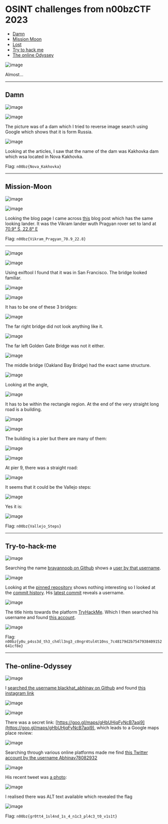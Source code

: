 # OSINT challenges from n00bzCTF 2023
- [Damn](#damn)
- [Mission Moon](#mission-moon)
- [Lost](#lost)
- [Try to hack me](#try-to-hack-me)
- [The online Odyssey](#the-online-odyssey)

![image](https://github.com/jeromepalayoor/ctf-archive-hub/assets/63996033/1a02f65b-d4a1-4859-b652-abfb805d639b)

Almost...

-----

## Damn

![image](https://github.com/jeromepalayoor/ctf-archive-hub/assets/63996033/c81e6cb5-bde6-4679-960b-fef53943f0b0)

![image](https://github.com/jeromepalayoor/ctf-archive-hub/assets/63996033/6e14b171-5703-4c07-9bfc-5801d9bbc9ec)

The picture was of a dam which I tried to reverse image search using Google which shows that it is form Russia.

![image](https://github.com/jeromepalayoor/ctf-archive-hub/assets/63996033/90f8ff6f-8c26-430b-a720-cd47671d71cc)

Looking at the articles, I saw that the name of the dam was Kakhovka dam which wsa located in Nova Kakhovka.

Flag: `n00bz{Nova_Kakhovka}`

-----

## Mission-Moon

![image](https://github.com/jeromepalayoor/ctf-archive-hub/assets/63996033/1af50264-c975-4f94-9055-f0e7d15982ac)

![image](https://github.com/jeromepalayoor/ctf-archive-hub/assets/63996033/c7dd369d-1fa1-47bf-b1e5-6e164849c2b3)

Looking the blog page I came across [this](https://blog.jatan.space/p/isro-chandrayaan-2-moon-landing-mission) blog post which has the same looking lander.
It was the Vikram lander wuth Pragyan rover set to land at [70.9° S, 22.8° E](https://blog.jatan.space/i/32155401/landing-site)

Flag: `n00bz{Vikram_Pragyan_70.9_22.8}`

-----

![image](https://github.com/jeromepalayoor/ctf-archive-hub/assets/63996033/43b04eee-893c-404e-abd1-c8e1b3c90c5b)

![image](https://github.com/jeromepalayoor/ctf-archive-hub/assets/63996033/62ecbeb9-03cb-44cf-91b5-a0535ffa6bce)

Using exiftool I found that it was in San Francisco. The bridge looked familiar.

![image](https://github.com/jeromepalayoor/ctf-archive-hub/assets/63996033/0bf4e958-3dce-4c9c-b73b-18b4ba3bddaf)

![image](https://github.com/jeromepalayoor/ctf-archive-hub/assets/63996033/1fd9a55c-0db6-4d7a-91f4-8fc7ff7e5692)

It has to be one of these 3 bridges:

![image](https://github.com/jeromepalayoor/ctf-archive-hub/assets/63996033/96ac7dd7-5097-4500-89f0-8f10746cc383)

The far right bridge did not look anything like it.

![image](https://github.com/jeromepalayoor/ctf-archive-hub/assets/63996033/b2cab3f6-2784-4dda-a859-9423023b5774)

The far left Golden Gate Bridge was not it either.

![image](https://github.com/jeromepalayoor/ctf-archive-hub/assets/63996033/227b927f-fafa-46e6-84b4-fe9a303dc171)

The middle bridge (Oakland Bay Bridge) had the exact same structure.

![image](https://github.com/jeromepalayoor/ctf-archive-hub/assets/63996033/d2676fbb-017a-4bf5-9a32-df5667c61600)

Looking at the angle,

![image](https://github.com/jeromepalayoor/ctf-archive-hub/assets/63996033/33b5e3dc-16ab-4dee-abd2-4a23af410995)

It has to be within the rectangle region. At the end of the very straight long road is a building.

![image](https://github.com/jeromepalayoor/ctf-archive-hub/assets/63996033/9f36ed7a-64d9-43cc-9218-3d2db335c604)

![image](https://github.com/jeromepalayoor/ctf-archive-hub/assets/63996033/11ecf37b-5fbd-412f-a93a-e240eb48f417)

The building is a pier but there are many of them:

![image](https://github.com/jeromepalayoor/ctf-archive-hub/assets/63996033/eaf08de2-0824-4bc0-a327-cd018cdcd8c7)

![image](https://github.com/jeromepalayoor/ctf-archive-hub/assets/63996033/473f3551-eb8c-4847-abd2-1f9f7a7063e0)

At pier 9, there was a straight road:

![image](https://github.com/jeromepalayoor/ctf-archive-hub/assets/63996033/3b9cfa3f-8014-4bfa-ad26-17656bfa5382)

It seems that it could be the Vallejo steps:

![image](https://github.com/jeromepalayoor/ctf-archive-hub/assets/63996033/cd5f4216-6767-4893-b134-de86243e2a54)

Yes it is:

![image](https://github.com/jeromepalayoor/ctf-archive-hub/assets/63996033/b7f01b00-16e0-47c5-9961-fcd4792f4174)

Flag: `n00bz{Vallejo_Steps}`

-----

## Try-to-hack-me

![image](https://github.com/jeromepalayoor/ctf-archive-hub/assets/63996033/58e18c72-1aa3-4ebe-9622-e591a42c7964)

Searching the name [brayannoob on Github](https://github.com/search?q=brayannoob&type=users) shows a [user by that username](https://github.com/brayannoob). 

![image](https://github.com/jeromepalayoor/ctf-archive-hub/assets/63996033/fdde9efa-5181-4ca5-ab23-259a5fe853fa)

Looking at the [pinned repository](https://github.com/brayannoob/BrayanResearch) shows nothing interesting so I looked at the [commit history](https://github.com/brayannoob/BrayanResearch/commits/main). 
His [latest commit](https://github.com/brayannoob/BrayanResearch/commit/933cac4259ae48dde17252963da468f23684d908) reveals a username. 

![image](https://github.com/jeromepalayoor/ctf-archive-hub/assets/63996033/327ab2c7-9c09-495b-8551-c0e6fb97f6a2)

The title hints towards the platform [TryHackMe](https://tryhackme.com/). Which I then searched his username and found [this account](https://tryhackme.com/p/brayan234).

![image](https://github.com/jeromepalayoor/ctf-archive-hub/assets/63996033/ca90635e-742a-4526-ad89-fa288271fff9)

Flag: `n00bz{y0u_p4ss3d_th3_ch4ll3ng3_c0ngr4tul4t10ns_7c48179d2b7547938409152641cf8e}`

-----

## The-online-Odyssey

![image](https://github.com/jeromepalayoor/ctf-archive-hub/assets/63996033/af488b96-e4a6-4654-8e79-f098070e25b0)

I [searched the username blackhat_abhinav on Github](https://github.com/search?q=blackhat_abhinav&type=code) and found [this instagram link](https://www.instagram.com/blackhat_abhinav/)

![image](https://github.com/jeromepalayoor/ctf-archive-hub/assets/63996033/b389646d-d36a-45d2-9ab3-13ddcfdca7da)

![image](https://github.com/jeromepalayoor/ctf-archive-hub/assets/63996033/0aa96204-0bee-4952-9984-48aa7f54d4b5)

There was a secret link: [https://goo.gl/maps/gHbUHjqFyNcB7aqi9](https://goo.gl/maps/gHbUHjqFyNcB7aqi9), which leads to a Google maps place review:

![image](https://github.com/jeromepalayoor/ctf-archive-hub/assets/63996033/3c6378f9-1d89-41f6-8e56-9dad1451df92)

Searching through various online platforms made me find [this Twitter account by the username Abhinav78082932](https://twitter.com/Abhinav78082932)

![image](https://github.com/jeromepalayoor/ctf-archive-hub/assets/63996033/63fd612d-4ac4-41ca-9086-803e6ac57f83)

His recent tweet was [a photo](https://twitter.com/Abhinav78082932/status/1667409456584609792):

![image](https://github.com/jeromepalayoor/ctf-archive-hub/assets/63996033/23f5be1a-a2e3-4775-8a4d-1cfdbc147e62)

I realised there was ALT text available which revealed the flag

![image](https://github.com/jeromepalayoor/ctf-archive-hub/assets/63996033/b1933645-747e-4457-b18b-14a9d7ed178e)

Flag: `n00bz{gr0tt4_1sl4nd_1s_4_n1c3_pl4c3_t0_v1s1t}`
